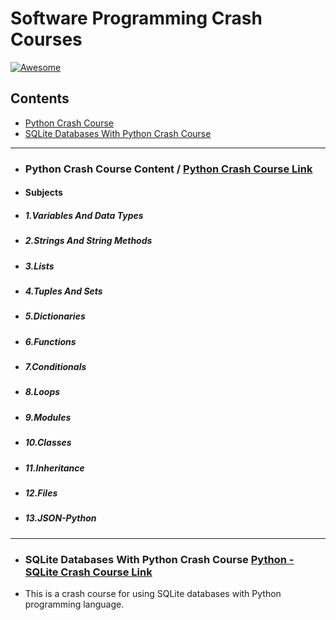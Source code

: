 # Software Programming Crash Courses
[![Awesome](https://cdn.rawgit.com/sindresorhus/awesome/d7305f38d29fed78fa85652e3a63e154dd8e8829/media/badge.svg)](https://github.com/sindresorhus/awesome) <a name="awesome-frontend-resources"></a>


## Contents
* [Python Crash Course](#python)
* [SQLite Databases With Python Crash Course](#python-sqlite)

<hr>

- ### Python Crash Course Content <a name="python"></a>  /  [Python Crash Course Link](https://www.youtube.com/watch?v=JJmcL1N2KQs)

- #### Subjects

- ##### 1.Variables And Data Types
- ##### 2.Strings And String Methods
- ##### 3.Lists
- ##### 4.Tuples And Sets
- ##### 5.Dictionaries
- ##### 6.Functions
- ##### 7.Conditionals
- ##### 8.Loops
- ##### 9.Modules
- ##### 10.Classes
- ##### 11.Inheritance
- ##### 12.Files
- ##### 13.JSON-Python

<hr>

- ### SQLite Databases With Python Crash Course <a name="python-sqlite"></a> [Python - SQLite Crash Course Link](https://www.youtube.com/watch?v=byHcYRpMgI4)

- This is a crash course for using SQLite databases with Python programming language.